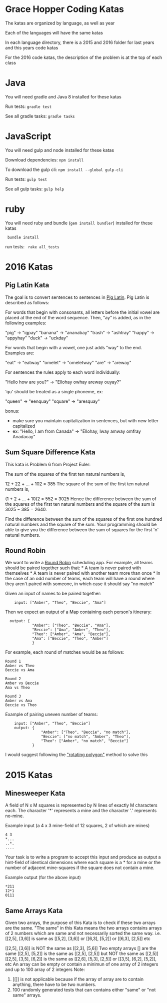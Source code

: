 # Grace Hopper Coding Katas

The katas are organized by language, as well as year

Each of the languages will have the same katas

In each language directory, there is a 2015 and 2016 folder for last years and this years code katas

For the 2016 code katas, the description of the problem is at the top of each class

# Java

You will need gradle and Java 8 installed for these katas

Run tests: ``` gradle test ```

See all gradle tasks: ``` gradle tasks ```

# JavaScript

You will need gulp and node installed for these katas

Download dependencies: ``` npm install ```

To download the gulp cli: ```npm install --global gulp-cli```

Run tests: ``` gulp test ```

See all gulp tasks: ``` gulp help ```

# ruby

You will need ruby and bundle (```gem install bundler```) installed for these katas

``` bundle install```

run tests: ``` rake all_tests```

# 2016 Katas

## Pig Latin Kata

The goal is to convert sentences to sentences in [Pig Latin](https://en.wikipedia.org/wiki/Pig_Latin). Pig Latin is described as follows:

For words that begin with consonants, all letters before the initial vowel are placed at the end of the word sequence. Then, "ay" is added, as in the following examples:

"pig" → "igpay"
"banana" → "ananabay"
"trash" → "ashtray"
"happy" → "appyhay"
"duck" → "uckday"

For words that begin with a vowel, one just adds "way" to the end. Examples are:

"eat" → "eatway"
"omelet" → "omeletway"
"are" → "areway"

For sentences the rules apply to each word individually:

"Hello how are you?" → "Ellohay owhay areway ouyay?"

'qu' should be treated as a single phoneme, ex:

"queen" → "eenquay"
"square" → "aresquay"

bonus:
  * make sure you maintain capitalization in sentences, but with new letter capitalized
  * ex: "Hello, I am from Canada" -> "Ellohay, Iway amway omfray Anadacay"

## Sum Square Difference Kata

This kata is Problem 6 from Project Euler:

The sum of the squares of the first ten natural numbers is,

12 + 22 + ... + 102 = 385
The square of the sum of the first ten natural numbers is,

(1 + 2 + ... + 10)2 = 552 = 3025
Hence the difference between the sum of the squares of the first ten natural numbers and the square of the sum is 3025 − 385 = 2640.

Find the difference between the sum of the squares of the first one hundred natural numbers and the square of the sum. Your programming should be able to give you the difference between the sum of squares for the first 'n' natural numbers.

## Round Robin

We want to write a [Round Robin](https://en.wikipedia.org/wiki/Round-robin_tournament) scheduling app. For example, all teams should be paired together such that:
	* A team is never paired with themselves
	* A team is never paired with another team more than once
	* In the case of an odd number of teams, each team will have a round where they aren't paired with someone,
		in which case it should say "no match"


Given an input of names to be paired together:
```
	input: ["Amber", "Theo", "Beccie", "Ama"]
```

Then we expect an output of a Map containing each person's itinerary:
```
  output: {
			"Amber": ["Theo", "Beccie", "Ama"],
			"Beccie": ["Ama", "Amber", "Theo"],
			"Theo": ["Amber", "Ama", "Beccie"],
			"Ama": ["Beccie", "Theo", "Amber"]
			}
```

For example, each round of matches would be as follows:
```
Round 1
Amber vs Theo
Beccie vs Ama

Round 2
Amber vs Beccie
Ama vs Theo

Round 3
Amber vs Ama
Beccie vs Theo
```

Example of pairing uneven number of teams:
```
	input: ["Amber", "Theo", "Beccie"]
	output: {
			    "Amber": ["Theo", "Beccie", "no match"],
			    "Beccie": ["no match", "Amber", "Theo"],
			    "Theo": ["Amber", "no match", "Beccie"]
			}
```
I would suggest following the ["rotating polygon"](https://nrich.maths.org/1443) method to solve this

# 2015 Katas

## Minesweeper Kata
A field of N x M squares is represented by N lines of
exactly M characters each. The character '*' represents
a mine and the character '.' represents no-mine.

Example input (a 4 x 3 mine-field of 12 squares, 2 of
which are mines)
```
4 3
*...
..*.
....
```

Your task is to write a program to accept this input and
produce as output a hint-field of identical dimensions
where each square is a * for a mine or the number of
adjacent mine-squares if the square does not contain a mine.

Example output (for the above input)
```
*211
12*1
0111
```

## Same Arrays Kata
Given two arrays, the purpose of this Kata is to check if these two arrays are the same. "The same" in this Kata means the two arrays contains arrays of 2 numbers which are same and not necessarily sorted the same way. i.e. [[2,5], [3,6]] is same as [[5,2], [3,6]] or [[6,3], [5,2]] or [[6,3], [2,5]] etc

[[2,5], [3,6]] is NOT the same as [[2,3], [5,6]]
Two empty arrays [] are the same
[[2,5], [5,2]] is the same as [[2,5], [2,5]] but NOT the same as [[2,5]]
[[2,5], [3,5], [6,2]] is the same as [[2,6], [5,3], [2,5]] or [[3,5], [6,2], [5,2]], etc
An array can be empty or contain a minimun of one array of 2 integers and up to 100 array of 2 integers
Note:
1. [[]] is not applicable because if the array of array are to contain anything, there have to be two numbers.
2. 100 randomly generated tests that can contains either "same" or "not same" arrays.
